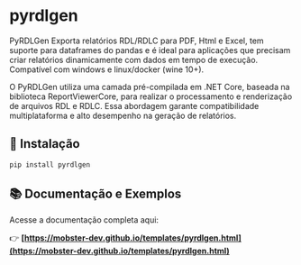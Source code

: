 # pyrdlgen

PyRDLGen Exporta relatórios RDL/RDLC para PDF, Html e Excel, tem suporte para dataframes do pandas e é ideal para aplicações que precisam criar relatórios dinamicamente com dados em tempo de execução.
Compatível com windows e linux/docker (wine 10+).

O PyRDLGen utiliza uma camada pré-compilada em .NET Core, baseada na biblioteca ReportViewerCore, para realizar o processamento e renderização de arquivos RDL e RDLC. Essa abordagem garante compatibilidade multiplataforma e alto desempenho na geração de relatórios.

## 🚀 Instalação

```bash
pip install pyrdlgen
```

## 📚 Documentação e Exemplos
Acesse a documentação completa aqui:

👉 **[https://mobster-dev.github.io/templates/pyrdlgen.html](https://mobster-dev.github.io/templates/pyrdlgen.html)**
